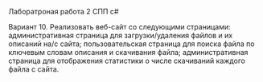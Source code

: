 Лаборатроная работа 2 СПП c#

Вариант 10.	Реализовать веб-сайт со следующими страницами: административная страница для загрузки/удаления файлов и их описаний на/с сайта; пользовательская страница для поиска файла по ключевым словам описания и скачивания файла; административная страница для отображения статистики о числе скачиваний каждого файла с сайта.
